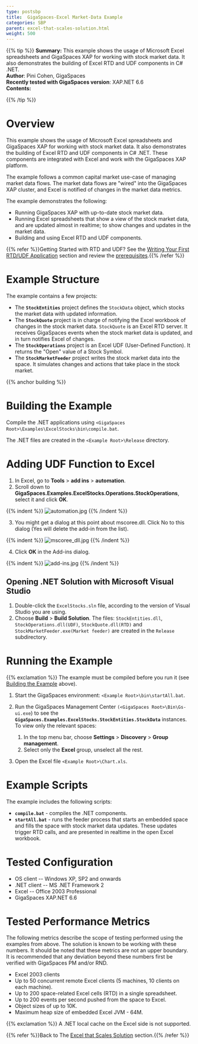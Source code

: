 ```yaml
---
type: postsbp
title:  GigaSpaces-Excel Market-Data Example
categories: SBP
parent: excel-that-scales-solution.html
weight: 500
---
```


{{% tip %}}
**Summary:**  This example shows the usage of Microsoft Excel spreadsheets and GigaSpaces XAP for working with stock market data. It also demonstrates the building of Excel RTD and UDF components in C# .NET. <br/>
**Author**: Pini Cohen, GigaSpaces<br/>
**Recently tested with GigaSpaces version**: XAP.NET 6.6<br/>
**Contents:**<br/>


{{% /tip %}}

# Overview

This example shows the usage of Microsoft Excel spreadsheets and GigaSpaces XAP for working with stock market data. It also demonstrates the building of Excel RTD and UDF components in C# .NET. These components are integrated with Excel and work with the GigaSpaces XAP platform.

The example follows a common capital market use-case of managing market data flows. The market data flows are "wired" into the GigaSpaces XAP cluster, and Excel is notified of changes in the market data metrics.

The example demonstrates the following:

- Running GigaSpaces XAP with up-to-date stock market data.
- Running Excel spreadsheets that show a view of the stock market data, and are updated almost in realtime; to show changes and updates in the market data.
- Building and using Excel RTD and UDF components.


{{% refer %}}Getting Started with RTD and UDF? See the [Writing Your First RTD/UDF Application](./writing-your-first-rtd-or-udf-application.html) section and review the [prerequisites](./prerequisites---gigaspaces-excel-integration.html).{{% /refer %}}

# Example Structure

The example contains a few projects:

- The **`StockEntities`** project defines the `StockData` object, which stocks the market data with updated information.
- The **`StockQuote`** project is in charge of notifying the Excel workbook of changes in the stock market data. `StockQuote` is an Excel RTD server. It receives GigaSpaces events when the stock market data is updated, and in turn notifies Excel of changes.
- The **`StockOperations`** project is an Excel UDF (User-Defined Function). It returns the "Open" value of a Stock Symbol.
- The **`StockMarketFeeder`** project writes the stock market data into the space. It simulates changes and actions that take place in the stock market.

{{% anchor building %}}

# Building the Example

Compile the .NET applications using `<GigaSpaces Root>\Examples\ExcelStocks\bin\compile.bat`.

The .NET files are created in the `<Example Root>\Release` directory.

# Adding UDF Function to Excel

1. In Excel, go to **Tools** > **add ins** > **automation**.
2. Scroll down to **GigaSpaces.Examples.ExcelStocks.Operations.StockOperations**, select it and click **OK**.

{{% indent %}}
![automation.jpg](/attachment_files/sbp/automation.jpg)
{{% /indent %}}

3. You might get a dialog at this point about mscoree.dll. Click No to this dialog (Yes will delete the add-in from the list).

{{% indent %}}
![mscoree_dll.jpg](/attachment_files/sbp/mscoree_dll.jpg)
{{% /indent %}}

4. Click **OK** in the Add-ins dialog.

{{% indent %}}
![add-ins.jpg](/attachment_files/sbp/add-ins.jpg)
{{% /indent %}}

## Opening .NET Solution with Microsoft Visual Studio

1. Double-click the `ExcelStocks.sln` file, according to the version of Visual Studio you are using.
2. Choose **Build** > **Build Solution**. The files: `StockEntities.dll`, `StockOperations.dll(UDF)`, `StockQuote.dll(RTD)` and `StockMarketFeeder.exe(Market feeder)`  are created in the `Release` subdirectory.

# Running the Example

{{% exclamation %}} The example must be compiled before you run it (see [Building the Example](#building) above).

1. Start the GigaSpaces environment: `<Example Root>\bin\startAll.bat`.
2. Run the GigaSpaces Management Center `(<GigaSpaces Root>\Bin\Gs-ui.exe`) to see the **`GigaSpaces.Examples.ExcelStocks.StockEntities.StockData`** instances. To view only the relevant spaces:
    1. In the top menu bar, choose **Settings** > **Discovery** > **Group management**.
    2. Select only the **Excel** group, unselect all the rest.

3. Open the Excel file `<Example Root>\Chart.xls`.

# Example Scripts

The example includes the following scripts:

- **`compile.bat`** - compiles the .NET components.
- **`startAll.bat`** - runs the feeder process that starts an embedded space and fills the space with stock market data updates. These updates trigger RTD calls, and are presented in realtime in the open Excel workbook.

# Tested Configuration

- OS client -- Windows XP, SP2 and onwards
- .NET client -- MS .NET Framework 2
- Excel -- Office 2003 Professional
- GigaSpaces XAP.NET 6.6

# Tested Performance Metrics

The following metrics describe the scope of testing performed using the examples from above. The solution is known to be working with these numbers. It should be noted that these metrics are not an upper boundary. It is recommended that any deviation beyond these numbers first be verified with GigaSpaces PM and/or RND.

- Excel 2003 clients
- Up to 50 concurrent remote Excel clients (5 machines, 10 clients on each machine).
- Up to 200 space-related Excel cells (RTD) in a single spreadsheet.
- Up to 200 events per second pushed from the space to Excel.
- Object sizes of up to 10K.
- Maximum heap size of embedded Excel JVM - 64M.

{{% exclamation %}} A .NET local cache on the Excel side is not supported.

{{% refer %}}Back to The [Excel that Scales Solution](./excel-that-scales-solution.html) section.{{% /refer %}}
